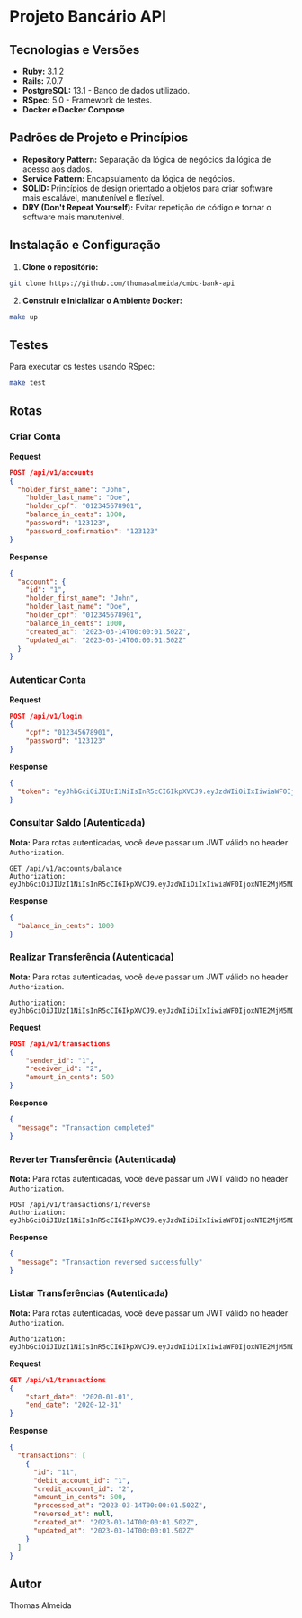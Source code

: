 # Projeto Bancário API

## Tecnologias e Versões

- **Ruby:** 3.1.2
- **Rails:** 7.0.7
- **PostgreSQL:** 13.1 - Banco de dados utilizado.
- **RSpec:** 5.0 - Framework de testes.
- **Docker e Docker Compose**

## Padrões de Projeto e Princípios

- **Repository Pattern:** Separação da lógica de negócios da lógica de acesso aos dados.
- **Service Pattern:** Encapsulamento da lógica de negócios.
- **SOLID:** Princípios de design orientado a objetos para criar software mais escalável, manutenível e flexível.
- **DRY (Don't Repeat Yourself):** Evitar repetição de código e tornar o software mais manutenível.

## Instalação e Configuração

1. **Clone o repositório:**

```bash
git clone https://github.com/thomasalmeida/cmbc-bank-api
```

2. **Construir e Inicializar o Ambiente Docker:**

```bash
make up
```

## Testes

Para executar os testes usando RSpec:

```bash
make test
```

## Rotas

### Criar Conta

**Request**

```json
POST /api/v1/accounts
{
  "holder_first_name": "John",
	"holder_last_name": "Doe",
	"holder_cpf": "012345678901",
	"balance_in_cents": 1000,
	"password": "123123",
	"password_confirmation": "123123"
}
```

**Response**

```json
{
  "account": {
    "id": "1",
    "holder_first_name": "John",
    "holder_last_name": "Doe",
    "holder_cpf": "012345678901",
    "balance_in_cents": 1000,
    "created_at": "2023-03-14T00:00:01.502Z",
    "updated_at": "2023-03-14T00:00:01.502Z"
  }
}
```

### Autenticar Conta

**Request**

```json
POST /api/v1/login
{
	"cpf": "012345678901",
	"password": "123123"
}
```

**Response**

```json
{
  "token": "eyJhbGciOiJIUzI1NiIsInR5cCI6IkpXVCJ9.eyJzdWIiOiIxIiwiaWF0IjoxNTE2MjM5MDIyfQ.XbP2YJKU..."
}
```

### Consultar Saldo (Autenticada)

**Nota:** Para rotas autenticadas, você deve passar um JWT válido no header `Authorization`.

```http
GET /api/v1/accounts/balance
Authorization: eyJhbGciOiJIUzI1NiIsInR5cCI6IkpXVCJ9.eyJzdWIiOiIxIiwiaWF0IjoxNTE2MjM5MDIyfQ.XbP2YJKU...
```

**Response**

```json
{
  "balance_in_cents": 1000
}
```

### Realizar Transferência (Autenticada)

**Nota:** Para rotas autenticadas, você deve passar um JWT válido no header `Authorization`.

```http
Authorization: eyJhbGciOiJIUzI1NiIsInR5cCI6IkpXVCJ9.eyJzdWIiOiIxIiwiaWF0IjoxNTE2MjM5MDIyfQ.XbP2YJKU...
```

**Request**

```json
POST /api/v1/transactions
{
	"sender_id": "1",
	"receiver_id": "2",
	"amount_in_cents": 500
}
```

**Response**

```json
{
  "message": "Transaction completed"
}
```

### Reverter Transferência (Autenticada)

**Nota:** Para rotas autenticadas, você deve passar um JWT válido no header `Authorization`.

```http
POST /api/v1/transactions/1/reverse
Authorization: eyJhbGciOiJIUzI1NiIsInR5cCI6IkpXVCJ9.eyJzdWIiOiIxIiwiaWF0IjoxNTE2MjM5MDIyfQ.XbP2YJKU...
```

**Response**

```json
{
  "message": "Transaction reversed successfully"
}
```

### Listar Transferências (Autenticada)

**Nota:** Para rotas autenticadas, você deve passar um JWT válido no header `Authorization`.

```http
Authorization: eyJhbGciOiJIUzI1NiIsInR5cCI6IkpXVCJ9.eyJzdWIiOiIxIiwiaWF0IjoxNTE2MjM5MDIyfQ.XbP2YJKU...
```

**Request**

```json
GET /api/v1/transactions
{
	"start_date": "2020-01-01",
	"end_date": "2020-12-31"
}
```

**Response**

```json
{
  "transactions": [
    {
      "id": "11",
      "debit_account_id": "1",
      "credit_account_id": "2",
      "amount_in_cents": 500,
      "processed_at": "2023-03-14T00:00:01.502Z",
      "reversed_at": null,
      "created_at": "2023-03-14T00:00:01.502Z",
      "updated_at": "2023-03-14T00:00:01.502Z"
    }
  ]
}
```

## Autor

Thomas Almeida
